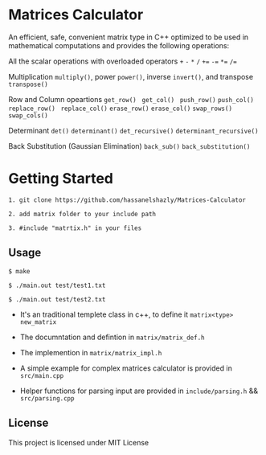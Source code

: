 # Matrices Calculator
An efficient, safe, convenient matrix type in C++ optimized to be used in mathematical computations and provides the following operations:

All the scalar operations with overloaded operators ``` + ``` ``` - ``` ``` * ``` ``` / ``` ``` += ``` ``` -= ``` ``` *= ``` ``` /= ```

Multiplication ```multiply()```,  power ```power()```, inverse ```invert()```, and transpose ```transpose()```  

Row and Column opeartions ```get_row()``` ``` get_col()``` ``` push_row()``` ``` push_col() ``` ```replace_row()``` ``` replace_col()``` ```erase_row()``` ```erase_col()``` ```swap_rows()``` ```swap_cols()```

Determinant ```det()``` ```determinant()``` ```det_recursive()``` ```determinant_recursive()``` 

Back Substitution (Gaussian Elimination) ```back_sub()``` ```back_substitution()```   

# Getting Started
```
1. git clone https://github.com/hassanelshazly/Matrices-Calculator

2. add matrix folder to your include path

3. #include "matrtix.h" in your files
```

##

## Usage
```
$ make

$ ./main.out test/test1.txt

$ ./main.out test/test2.txt
```

* It's an traditional templete class in c++, to define it ``` matrix<type> new_matrix ```

* The documntation and defintion in ```matrix/matrix_def.h```

* The implemention in ```matrix/matrix_impl.h```

* A simple example for complex matrices calculator is provided in ```src/main.cpp```

* Helper functions for parsing input are provided in ```include/parsing.h``` && ```src/parsing.cpp```


## License

This project is licensed under MIT License
